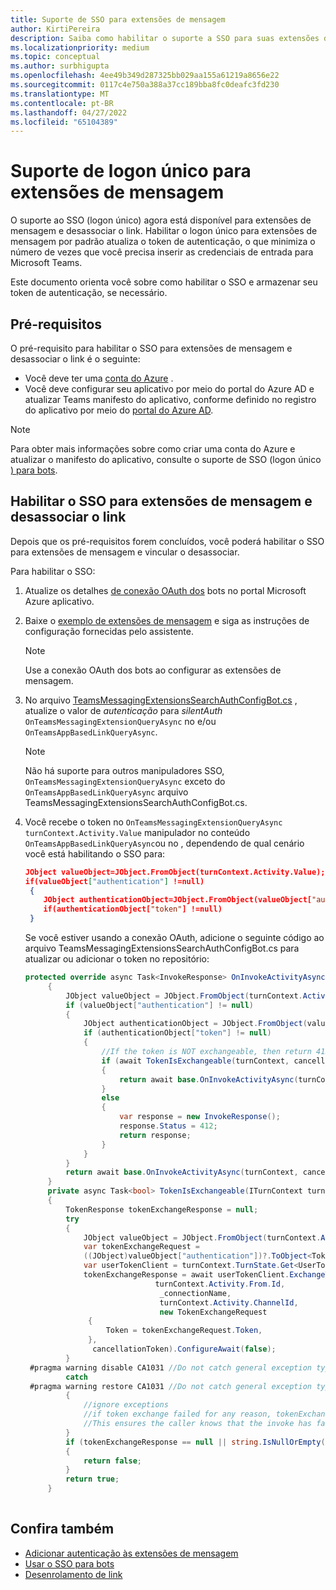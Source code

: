 ```yaml
---
title: Suporte de SSO para extensões de mensagem
author: KirtiPereira
description: Saiba como habilitar o suporte a SSO para suas extensões de mensagem com exemplos de Código.
ms.localizationpriority: medium
ms.topic: conceptual
ms.author: surbhigupta
ms.openlocfilehash: 4ee49b349d287325bb029aa155a61219a8656e22
ms.sourcegitcommit: 0117c4e750a388a37cc189bba8fc0deafc3fd230
ms.translationtype: MT
ms.contentlocale: pt-BR
ms.lasthandoff: 04/27/2022
ms.locfileid: "65104389"
---
```

# <a name="single-sign-on-support-for-message-extensions"></a>Suporte de logon único para extensões de mensagem

O suporte ao SSO (logon único) agora está disponível para extensões de mensagem e desassociar o link. Habilitar o logon único para extensões de mensagem por padrão atualiza o token de autenticação, o que minimiza o número de vezes que você precisa inserir as credenciais de entrada para Microsoft Teams.

Este documento orienta você sobre como habilitar o SSO e armazenar seu token de autenticação, se necessário.

## <a name="prerequisites"></a>Pré-requisitos

O pré-requisito para habilitar o SSO para extensões de mensagem e desassociar o link é o seguinte:

* Você deve ter uma [conta do Azure](https://azure.microsoft.com/free/) .
* Você deve configurar seu aplicativo por meio do portal do Azure AD e atualizar Teams manifesto do aplicativo, conforme definido no registro do aplicativo por meio do [portal do Azure AD](../../bots/how-to/authentication/auth-aad-sso-bots.md#register-your-app-through-the-azure-ad-portal).

> [!NOTE]
> Para obter mais informações sobre como criar uma conta do Azure e atualizar o manifesto do aplicativo, consulte o suporte de SSO (logon único [) para bots](../../bots/how-to/authentication/auth-aad-sso-bots.md).

## <a name="enable-sso-for-message-extensions-and-link-unfurling"></a>Habilitar o SSO para extensões de mensagem e desassociar o link

Depois que os pré-requisitos forem concluídos, você poderá habilitar o SSO para extensões de mensagem e vincular o desassociar.

Para habilitar o SSO:

1. Atualize os detalhes [de conexão OAuth dos](../../bots/how-to/authentication/auth-aad-sso-bots.md#update-the-azure-portal-with-the-oauth-connection) bots no portal Microsoft Azure aplicativo.
2. Baixe o [exemplo de extensões de mensagem](https://github.com/microsoft/BotBuilder-Samples/tree/main/samples/csharp_dotnetcore/52.teams-messaging-extensions-search-auth-config) e siga as instruções de configuração fornecidas pelo assistente.
   > [!NOTE]
   > Use a conexão OAuth dos bots ao configurar as extensões de mensagem.
3. No arquivo [TeamsMessagingExtensionsSearchAuthConfigBot.cs](https://github.com/microsoft/BotBuilder-Samples/tree/main/samples/csharp_dotnetcore/52.teams-messaging-extensions-search-auth-config/Bots/TeamsMessagingExtensionsSearchAuthConfigBot.cs) , atualize o valor de *autenticação* para *silentAuth* `OnTeamsMessagingExtensionQueryAsync` no e/ou `OnTeamsAppBasedLinkQueryAsync`.  

    > [!NOTE]
    > Não há suporte para outros manipuladores SSO, `OnTeamsMessagingExtensionQueryAsync` exceto do `OnTeamsAppBasedLinkQueryAsync` arquivo TeamsMessagingExtensionsSearchAuthConfigBot.cs.

4. Você recebe o token no `OnTeamsMessagingExtensionQueryAsync` `turnContext.Activity.Value` manipulador no conteúdo `OnTeamsAppBasedLinkQueryAsync`ou no , dependendo de qual cenário você está habilitando o SSO para:

    ```json
    JObject valueObject=JObject.FromObject(turnContext.Activity.Value);
    if(valueObject["authentication"] !=null)
     {
        JObject authenticationObject=JObject.FromObject(valueObject["authentication"]);
        if(authenticationObject["token"] !=null)
     }
    
     ```
  
    Se você estiver usando a conexão OAuth, adicione o seguinte código ao arquivo TeamsMessagingExtensionsSearchAuthConfigBot.cs para atualizar ou adicionar o token no repositório:

   ```C#
   protected override async Task<InvokeResponse> OnInvokeActivityAsync(ITurnContext<IInvokeActivity> turnContext, CancellationToken cancellationToken)
        {
            JObject valueObject = JObject.FromObject(turnContext.Activity.Value);
            if (valueObject["authentication"] != null)
            {
                JObject authenticationObject = JObject.FromObject(valueObject["authentication"]);
                if (authenticationObject["token"] != null)
                {
                    //If the token is NOT exchangeable, then return 412 to require user consent
                    if (await TokenIsExchangeable(turnContext, cancellationToken))
                    {
                        return await base.OnInvokeActivityAsync(turnContext, cancellationToken).ConfigureAwait(false);
                    }
                    else
                    {
                        var response = new InvokeResponse();
                        response.Status = 412;
                        return response;
                    }
                }
            }
            return await base.OnInvokeActivityAsync(turnContext, cancellationToken).ConfigureAwait(false);
        }
        private async Task<bool> TokenIsExchangeable(ITurnContext turnContext, CancellationToken cancellationToken)
        {
            TokenResponse tokenExchangeResponse = null;
            try
            {
                JObject valueObject = JObject.FromObject(turnContext.Activity.Value);
                var tokenExchangeRequest =
                ((JObject)valueObject["authentication"])?.ToObject<TokenExchangeInvokeRequest>();
                var userTokenClient = turnContext.TurnState.Get<UserTokenClient>();
                tokenExchangeResponse = await userTokenClient.ExchangeTokenAsync(
                                turnContext.Activity.From.Id,
                                 _connectionName,
                                 turnContext.Activity.ChannelId,
                                 new TokenExchangeRequest
                 {
                     Token = tokenExchangeRequest.Token,
                 },
                  cancellationToken).ConfigureAwait(false);
            }
    #pragma warning disable CA1031 //Do not catch general exception types (ignoring, see comment below)
            catch
    #pragma warning restore CA1031 //Do not catch general exception types
            {
                //ignore exceptions
                //if token exchange failed for any reason, tokenExchangeResponse above remains null, and a failure invoke response is sent to the caller.
                //This ensures the caller knows that the invoke has failed.
            }
            if (tokenExchangeResponse == null || string.IsNullOrEmpty(tokenExchangeResponse.Token))
            {
                return false;
            }
            return true;
        }
    
    ```

## <a name="see-also"></a>Confira também

* [Adicionar autenticação às extensões de mensagem](add-authentication.md)
* [Usar o SSO para bots](../../bots/how-to/authentication/auth-aad-sso-bots.md)
* [Desenrolamento de link](link-unfurling.md)
